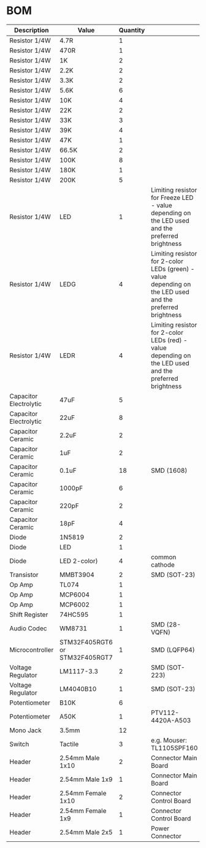 # BOM

| Description | Value | Quantity | |
| --- | --- | --- | --- |
| Resistor 1/4W | 4.7R | 1 | |
| Resistor 1/4W | 470R | 1 | |
| Resistor 1/4W | 1K | 2 | |
| Resistor 1/4W | 2.2K | 2 | |
| Resistor 1/4W | 3.3K | 2 | |
| Resistor 1/4W | 5.6K | 6 | |
| Resistor 1/4W | 10K | 4 | |
| Resistor 1/4W | 22K | 2 | |
| Resistor 1/4W | 33K | 3 | |
| Resistor 1/4W | 39K | 4 | |
| Resistor 1/4W | 47K | 1 | |
| Resistor 1/4W | 66.5K | 2 | |
| Resistor 1/4W | 100K | 8 | |
| Resistor 1/4W | 180K | 1 | |
| Resistor 1/4W | 200K | 5 | |
| Resistor 1/4W | LED | 1 | Limiting resistor for Freeze LED - value depending on the LED used and the preferred brightness |
| Resistor 1/4W | LEDG | 4 |  Limiting resistor for 2-color LEDs (green) - value depending on the LED used and the preferred brightness |
| Resistor 1/4W | LEDR | 4 |  Limiting resistor for 2-color LEDs (red) - value depending on the LED used and the preferred brightness |
| Capacitor Electrolytic | 47uF | 5 | |
| Capacitor Electrolytic | 22uF | 8 | |
| Capacitor Ceramic | 2.2uF | 2 | |
| Capacitor Ceramic | 1uF | 2 | |
| Capacitor Ceramic | 0.1uF | 18 | SMD (1608) |
| Capacitor Ceramic | 1000pF | 6 | |
| Capacitor Ceramic | 220pF | 2 | |
| Capacitor Ceramic | 18pF | 4 | |
| Diode | 1N5819 | 2 | |
| Diode | LED | 1 | |
| Diode | LED 2-color) | 4 | common cathode |
| Transistor | MMBT3904 | 2 | SMD (SOT-23) |
| Op Amp | TL074 | 1 | |
| Op Amp | MCP6004 | 1 | |
| Op Amp | MCP6002 | 1 | |
| Shift Register | 74HC595 | 1 | |
| Audio Codec | WM8731 | 1 | SMD (28-VQFN) |
| Microcontroller | STM32F405RGT6 or STM32F405RGT7 | 1 | SMD (LQFP64) |
| Voltage Regulator | LM1117-3.3 | 2 | SMD (SOT-223) |
| Voltage Regulator | LM4040B10 | 1 | SMD (SOT-23) |
| Potentiometer | B10K | 6 | |
| Potentiometer | A50K | 1 | PTV112-4420A-A503 |
| Mono Jack | 3.5mm | 12 | |
| Switch | Tactile | 3 | e.g. Mouser: TL1105SPF160 |
| Header | 2.54mm Male 1x10 | 2 | Connector Main Board |
| Header | 2.54mm Male 1x9 | 1 | Connector Main Board |
| Header | 2.54mm Female 1x10 | 2 | Connector Control Board |
| Header | 2.54mm Female 1x9 | 1 | Connector Control Board |
| Header | 2.54mm Male 2x5 | 1 | Power Connector |
